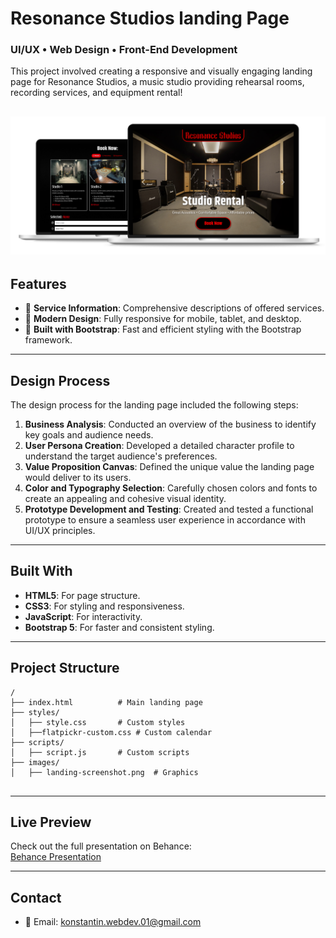 # Resonance Studios landing Page
### UI/UX • Web Design • Front-End Development 

This project involved creating a responsive and visually engaging landing page for Resonance Studios, a music studio providing rehearsal rooms, recording services, and equipment rental!

![laptops](laptops.png)
---

## Features

- 📜 **Service Information**: Comprehensive descriptions of offered services.
- 🎨 **Modern Design**: Fully responsive for mobile, tablet, and desktop.
- 🚀 **Built with Bootstrap**: Fast and efficient styling with the Bootstrap framework.

---

## Design Process

The design process for the landing page included the following steps:

1. **Business Analysis**: Conducted an overview of the business to identify key goals and audience needs.
2. **User Persona Creation**: Developed a detailed character profile to understand the target audience's preferences.
3. **Value Proposition Canvas**: Defined the unique value the landing page would deliver to its users.
4. **Color and Typography Selection**: Carefully chosen colors and fonts to create an appealing and cohesive visual identity.
5. **Prototype Development and Testing**: Created and tested a functional prototype to ensure a seamless user experience in accordance with UI/UX principles.

---

## Built With

- **HTML5**: For page structure.
- **CSS3**: For styling and responsiveness.
- **JavaScript**: For interactivity.
- **Bootstrap 5**: For faster and consistent styling.

---

## Project Structure

```
/
├── index.html          # Main landing page
├── styles/
│   ├── style.css       # Custom styles
│   ├──flatpickr-custom.css # Custom calendar
├── scripts/
│   ├── script.js       # Custom scripts
├── images/ 
│   ├── landing-screenshot.png  # Graphics
 
```

---

## Live Preview

Check out the full presentation on Behance:  
[Behance Presentation](https://www.behance.net/gallery/216367791/Resonance-Studios-Landing-Page)

---

## Contact

- 📧 Email: [konstantin.webdev.01@gmail.com](mailto:konstantin.webdev.01@gmail.com)
